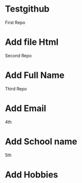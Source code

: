 # Testgithub
First Repo
# Add file Html
Second Repo
# Add Full Name
Third Repo
# Add Email
4th 
# Add School name
5th 
# Add Hobbies